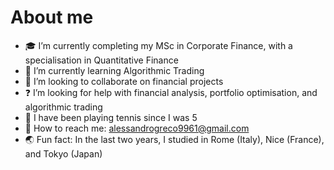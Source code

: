 # About me

- 🎓 I’m currently completing my MSc in Corporate Finance, with a specialisation in Quantitative Finance  
- 🤖 I’m currently learning Algorithmic Trading 
- 🙏 I’m looking to collaborate on financial projects 
- ❓ I’m looking for help with financial analysis, portfolio optimisation, and algorithmic trading
- 🎾 I have been playing tennis since I was 5
- 📧 How to reach me: alessandrogreco9961@gmail.com
- 🌏 Fun fact: In the last two years, I studied in Rome (Italy), Nice (France), and Tokyo (Japan)
